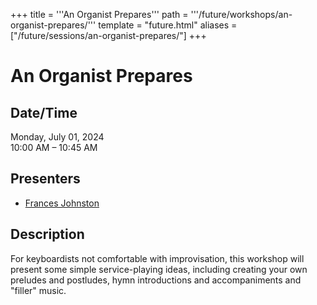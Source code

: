 +++
title = '''An Organist Prepares'''
path = '''/future/workshops/an-organist-prepares/'''
template = "future.html"
aliases = ["/future/sessions/an-organist-prepares/"]
+++

<h1>An Organist Prepares</h1>

<h2>Date/Time</h2>
<p>Monday, July 01, 2024<br>
10:00 AM – 10:45 AM</p>
<h2>Presenters</h2>
<ul>
<li><a href="/future/presenters/frances-johnston/">Frances Johnston</a></li>
</ul>
<h2>Description</h2>

For keyboardists not comfortable with improvisation, this workshop will present some simple service-playing ideas, including creating your own preludes and postludes, hymn introductions and accompaniments and "filler" music.


